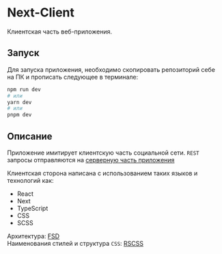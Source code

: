 # Next-Client

Клиентская часть веб-приложения.

## Запуск
Для запуска приложения, необходимо скопировать репозиторий себе на ПК и прописать следующее в терминале:

```bash
npm run dev
# или
yarn dev
# или
pnpm dev
```

## Описание

Приложение имитирует клиентскую часть социальной сети. `REST` запросы отправляются на [серверную часть приложения](https://github.com/vacherkasskiy/Next-API)

Клиентская сторона написана с использованием таких языков и технологий как:
- React
- Next
- TypeScript
- CSS
- SCSS

Архитектура: [FSD](https://feature-sliced.design/ru/docs)  
Наименования стилей и структура `CSS`: [RSCSS](https://ricostacruz.com/rscss/)
